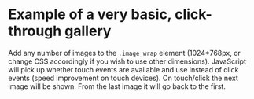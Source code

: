 # Example of a very basic, click-through gallery

Add any number of images to the `.image_wrap` element (1024*768px, or change CSS accordingly if you wish to use other dimensions). JavaScript will pick up whether touch events are available and use instead of click events (speed improvement on touch devices).
On touch/click the next image will be shown. From the last image it will go back to the first.
